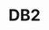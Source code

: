 ---
title: DB2
categories:
  - database
docs:
  - id: java
    url: https://www.testcontainers.org/modules/databases/db2/
    example: |
      ```java
      Db2Container db2 = new Db2Container()
        .acceptLicense();
      ```
description: |
  IBM Db2 is a family of data management products, including database servers.
---